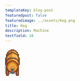 ```yaml
---
templateKey: blog-post
featuredpost: false
featuredimage: ../assets/Keg.png
title: Keg
description: Machine
testfield: 16
---
```

![Keg](../assets/Keg.png)